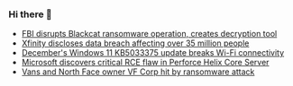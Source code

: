 ### Hi there 👋

<!--START_SECTION:feed-->
* [FBI disrupts Blackcat ransomware operation, creates decryption tool](https://www.bleepingcomputer.com/news/security/fbi-disrupts-blackcat-ransomware-operation-creates-decryption-tool/)
* [Xfinity discloses data breach affecting over 35 million people](https://www.bleepingcomputer.com/news/security/xfinity-discloses-data-breach-affecting-over-35-million-people/)
* [December's Windows 11 KB5033375 update breaks Wi-Fi connectivity](https://www.bleepingcomputer.com/news/microsoft/decembers-windows-11-kb5033375-update-breaks-wi-fi-connectivity/)
* [Microsoft discovers critical RCE flaw in Perforce Helix Core Server](https://www.bleepingcomputer.com/news/security/microsoft-discovers-critical-rce-flaw-in-perforce-helix-core-server/)
* [Vans and North Face owner VF Corp hit by ransomware attack](https://www.bleepingcomputer.com/news/security/vans-and-north-face-owner-vf-corp-hit-by-ransomware-attack/)
<!--END_SECTION:feed-->

<!--
**frankenk/frankenk** is a ✨ _special_ ✨ repository because its `README.md` (this file) appears on your GitHub profile.

Here are some ideas to get you started:

- 🔭 I’m currently working on ...
- 🌱 I’m currently learning ...
- 👯 I’m looking to collaborate on ...
- 🤔 I’m looking for help with ...
- 💬 Ask me about ...
- 📫 How to reach me: ...
- 😄 Pronouns: ...
- ⚡ Fun fact: ...
-->



